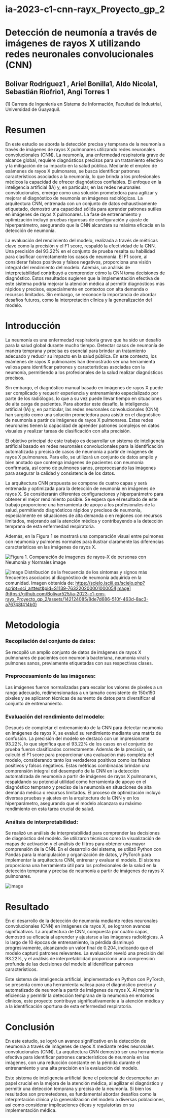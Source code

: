 # ia-2023-c1-cnn-rayx_Proyecto_gp_2
# Detección de neumonía a través de imágenes de rayos X utilizando redes neuronales convolucionales (CNN)
## Bolivar Rodriguez1 , Ariel Bonilla1, Aldo Nicola1, Sebastián Riofrio1, Angi Torres 1
(1) Carrera de Ingeniería en Sistema de Información, Facultad de Industrial, Universidad de Guayaquil.
# Resumen

En este estudio se aborda la detección precisa y temprana de la neumonía a través de imágenes de rayos X pulmonares utilizando redes neuronales convolucionales (CNN). La neumonía, una enfermedad respiratoria grave de alcance global, requiere diagnósticos precisos para un tratamiento efectivo y la mitigación de su impacto en la salud pública. Mediante el empleo de exámenes de rayos X pulmonares, se busca identificar patrones característicos asociados a la neumonía, lo que brinda a los profesionales médicos la capacidad de ofrecer diagnósticos confiables. El enfoque en la inteligencia artificial (IA) y, en particular, en las redes neuronales convolucionales, emerge como una solución prometedora para agilizar y mejorar el diagnóstico de neumonía en imágenes radiológicas. La arquitectura CNN, entrenada con un conjunto de datos exhaustivamente etiquetado, demostró una capacidad sólida para aprender patrones sutiles en imágenes de rayos X pulmonares. La fase de entrenamiento y optimización incluyó pruebas rigurosas de configuración y ajuste de hiperparámetro, asegurando que la CNN alcanzara su máxima eficacia en la detección de neumonía.

La evaluación del rendimiento del modelo, realizada a través de métricas clave como la precisión y el F1 score, respaldó la efectividad de la CNN. Una precisión del 93.22% en el conjunto de prueba resalta su habilidad para clasificar correctamente los casos de neumonía. El F1 score, al considerar falsos positivos y falsos negativos, proporciona una visión integral del rendimiento del modelo. Además, un análisis de interpretabilidad contribuyó a comprender cómo la CNN toma decisiones de diagnóstico. Estos resultados sugieren que la implementación efectiva de este sistema podría mejorar la atención médica al permitir diagnósticos más rápidos y precisos, especialmente en contextos con alta demanda o recursos limitados. Sin embargo, se reconoce la importancia de abordar desafíos futuros, como la interpretación clínica y la generalización del modelo.

# Introducción

La neumonía es una enfermedad respiratoria grave que ha sido un desafío para la salud global durante mucho tiempo. Detectar casos de neumonía de manera temprana y precisa es esencial para brindar un tratamiento adecuado y reducir su impacto en la salud pública. En este contexto, los exámenes de rayos X pulmonares han demostrado ser una herramienta valiosa para identificar patrones y características asociadas con la neumonía, permitiendo a los profesionales de la salud realizar diagnósticos precisos.

Sin embargo, el diagnóstico manual basado en imágenes de rayos X puede ser complicado y requerir experiencia y entrenamiento especializado por parte de los radiólogos, lo que a su vez puede llevar tiempo en situaciones de alta carga de pacientes.
Para abordar este desafío, la inteligencia artificial (IA) y, en particular, las redes neuronales convolucionales (CNN) han surgido como una solución prometedora para asistir en el diagnóstico de neumonía a partir de imágenes de rayos X pulmonares. Estas redes neuronales tienen la capacidad de aprender patrones complejos en datos visuales y realizar tareas de clasificación con alta precisión.

El objetivo principal de este trabajo es desarrollar un sistema de inteligencia artificial basado en redes neuronales convolucionales para la identificación automatizada y precisa de casos de neumonía a partir de imágenes de rayos X pulmonares. Para ello, se utilizará un conjunto de datos amplio y bien anotado que contenga imágenes de pacientes con neumonía confirmada, así como de pulmones sanos, preprocesando las imágenes para asegurar la calidad y consistencia de los datos.

La arquitectura CNN propuesta se compone de cuatro capas y será entrenada y optimizada para la detección de neumonía en imágenes de rayos X. Se considerarán diferentes configuraciones y hiperparámetro para obtener el mejor rendimiento posible. Se espera que el resultado de este trabajo proporcione una herramienta de apoyo a los profesionales de la salud, permitiendo diagnósticos rápidos y precisos de neumonía, especialmente en situaciones de alta demanda o en regiones con recursos limitados, mejorando así la atención médica y contribuyendo a la detección temprana de esta enfermedad respiratoria.

Además, en la Figura 1 se mostrará una comparación visual entre pulmones con neumonía y pulmones normales para ilustrar claramente las diferencias características en las imágenes de rayos X.

![Figura 1. Comparación de imagenes de rayos-X de personas con Neumonía y Normales
![image](https://github.com/Bolivar525/ia-2023-c1-cnn-rayx_Proyecto_gp_2/assets/142124085/8e729fb8-a5fd-4153-a0bc-790221439fea)
](https://github.com/Bolivar525/ia-2023-c1-cnn-rayx_Proyecto_gp_2/assets/142124085/d7233318-b8aa-4c10-8205-91dac109769b)

![image](https://github.com/Bolivar525/ia-2023-c1-cnn-rayx_Proyecto_gp_2/assets/142124085/90e4106b-40b6-4ca3-aefa-1a9ade8dde46)
Distribución de la frecuencia de los síntomas y signos más frecuentes asociados al diagnóstico de neumonía adquirida en la comunidad. Imagen obtenida de:  https://scielo.isciii.es/scielo.php?script=sci_arttext&pid=S1139-76322020000100005![image](https://github.com/Bolivar525/ia-2023-c1-cnn-rayx_Proyecto_gp_2/assets/142124085/8de7d686-510f-463d-8ac3-a76748f414b0)


# Metodologia

### Recopilación del conjunto de datos:

Se recopiló un amplio conjunto de datos de imágenes de rayos X pulmonares de pacientes con neumonía bacteriana, neumonía viral y pulmones sanos, previamente etiquetadas con sus respectivas clases.

### Preprocesamiento de las imágenes:

Las imágenes fueron normalizadas para escalar los valores de píxeles a un rango adecuado, redimensionadas a un tamaño consistente de 150x150 píxeles y se aplicaron técnicas de aumento de datos para diversificar el conjunto de entrenamiento.

### Evaluación del rendimiento del modelo:

Después de completar el entrenamiento de la CNN para detectar neumonía en imágenes de rayos X, se evaluó su rendimiento mediante una matriz de confusión. La precisión del modelo se destacó con un impresionante 93.22%, lo que significa que el 93.22% de los casos en el conjunto de prueba fueron clasificados correctamente. Además de la precisión, se calculó el F1 score para proporcionar una evaluación más completa del modelo, considerando tanto los verdaderos positivos como los falsos positivos y falsos negativos. Estas métricas combinadas brindan una comprensión integral del desempeño de la CNN en la detección automatizada de neumonía a partir de imágenes de rayos X pulmonares, respaldando su potencial utilidad como herramienta de apoyo en el diagnóstico temprano y preciso de la neumonía en situaciones de alta demanda médica o recursos limitados. El proceso de optimización incluyó diversas pruebas y ajustes en la arquitectura de la CNN y en los hiperparámetro, asegurando que el modelo alcanzara su máximo rendimiento en esta tarea crucial de salud.

### Análisis de interpretabilidad:

Se realizó un análisis de interpretabilidad para comprender las decisiones de diagnóstico del modelo. Se utilizaron técnicas como la visualización de mapas de activación y el análisis de filtros para obtener una mayor comprensión de la CNN.
En el desarrollo del sistema, se utilizó Python con Pandas para la manipulación y organización de datos, y PyTorch para implementar la arquitectura CNN, entrenar y evaluar el modelo. El sistema proporciona una herramienta útil para los profesionales de la salud en la detección temprana y precisa de neumonía a partir de imágenes de rayos X pulmonares.

![image](https://github.com/Bolivar525/ia-2023-c1-cnn-rayx_Proyecto_gp_2/assets/142124085/b52e172a-9878-406f-beb9-ceebd7eef4b2)


# Resultado

En el desarrollo de la detección de neumonía mediante redes neuronales convolucionales (CNN) en imágenes de rayos X, se lograron avances significativos. La arquitectura de CNN, compuesta por cuatro capas, demostró su eficacia al aprender y ajustarse a las imágenes radiológicas. A lo largo de 10 épocas de entrenamiento, la pérdida disminuyó progresivamente, alcanzando un valor final de 0.204, indicando que el modelo capturó patrones relevantes. La evaluación reveló una precisión del 93.22%, y el análisis de interpretabilidad proporcionó una comprensión profunda de las decisiones del modelo al identificar patrones característicos.

Este sistema de inteligencia artificial, implementado en Python con PyTorch, se presenta como una herramienta valiosa para el diagnóstico preciso y automatizado de neumonía a partir de imágenes de rayos X. Al mejorar la eficiencia y permitir la detección temprana de la neumonía en entornos clínicos, este proyecto contribuye significativamente a la atención médica y a la identificación oportuna de esta enfermedad respiratoria.

# Conclusión

En este estudio, se logró un avance significativo en la detección de neumonía a través de imágenes de rayos X mediante redes neuronales convolucionales (CNN). La arquitectura CNN demostró ser una herramienta efectiva para identificar patrones característicos de neumonía en las imágenes, con una reducción constante en la pérdida durante el entrenamiento y una alta precisión en la evaluación del modelo.

Este sistema de inteligencia artificial tiene el potencial de desempeñar un papel crucial en la mejora de la atención médica, al agilizar el diagnóstico y permitir una detección temprana y precisa de la neumonía. Si bien los resultados son prometedores, es fundamental abordar desafíos como la interpretación clínica y la generalización del modelo a diversas poblaciones, así como considerar implicaciones éticas y regulatorias en su implementación médica.










